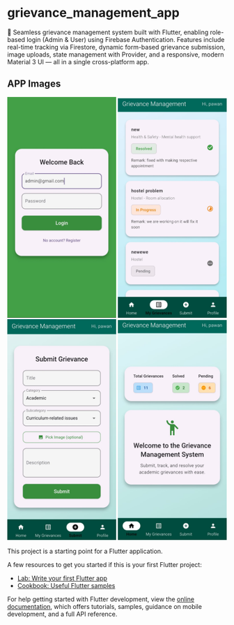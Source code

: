 # grievance_management_app

🚀 Seamless grievance management system built with Flutter, enabling role-based login (Admin & User) using Firebase Authentication. Features include real-time tracking via Firestore, dynamic form-based grievance submission, image uploads, state management with Provider, and a responsive, modern Material 3 UI — all in a single cross-platform app.

## APP Images
<p align="center">
  <img src="https://raw.githubusercontent.com/Pawan1618/grievance_management_app/main/lib/widgets/admin.jpg" alt="login" width="250" />
  <img src="https://raw.githubusercontent.com/Pawan1618/grievance_management_app/main/lib/widgets/greie.jpg" alt="Grievance Card UI" width="250" />
  <img src="https://raw.githubusercontent.com/Pawan1618/grievance_management_app/main/lib/widgets/submit.jpg" alt="Submission Form" width="250" />
  <img src="https://raw.githubusercontent.com/Pawan1618/grievance_management_app/main/lib/widgets/home.jpg" alt="Home Screen" width="250" />
  
</p>





This project is a starting point for a Flutter application.

A few resources to get you started if this is your first Flutter project:

- [Lab: Write your first Flutter app](https://docs.flutter.dev/get-started/codelab)
- [Cookbook: Useful Flutter samples](https://docs.flutter.dev/cookbook)

For help getting started with Flutter development, view the
[online documentation](https://docs.flutter.dev/), which offers tutorials,
samples, guidance on mobile development, and a full API reference.

